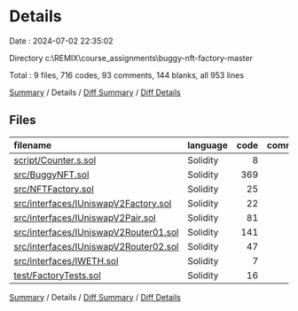 # Details

Date : 2024-07-02 22:35:02

Directory c:\\REMIX\\course_assignments\\buggy-nft-factory-master

Total : 9 files,  716 codes, 93 comments, 144 blanks, all 953 lines

[Summary](results.md) / Details / [Diff Summary](diff.md) / [Diff Details](diff-details.md)

## Files
| filename | language | code | comment | blank | total |
| :--- | :--- | ---: | ---: | ---: | ---: |
| [script/Counter.s.sol](/script/Counter.s.sol) | Solidity | 8 | 1 | 4 | 13 |
| [src/BuggyNFT.sol](/src/BuggyNFT.sol) | Solidity | 369 | 79 | 47 | 495 |
| [src/NFTFactory.sol](/src/NFTFactory.sol) | Solidity | 25 | 7 | 11 | 43 |
| [src/interfaces/IUniswapV2Factory.sol](/src/interfaces/IUniswapV2Factory.sol) | Solidity | 22 | 1 | 10 | 33 |
| [src/interfaces/IUniswapV2Pair.sol](/src/interfaces/IUniswapV2Pair.sol) | Solidity | 81 | 1 | 30 | 112 |
| [src/interfaces/IUniswapV2Router01.sol](/src/interfaces/IUniswapV2Router01.sol) | Solidity | 141 | 1 | 20 | 162 |
| [src/interfaces/IUniswapV2Router02.sol](/src/interfaces/IUniswapV2Router02.sol) | Solidity | 47 | 1 | 8 | 56 |
| [src/interfaces/IWETH.sol](/src/interfaces/IWETH.sol) | Solidity | 7 | 1 | 5 | 13 |
| [test/FactoryTests.sol](/test/FactoryTests.sol) | Solidity | 16 | 1 | 9 | 26 |

[Summary](results.md) / Details / [Diff Summary](diff.md) / [Diff Details](diff-details.md)